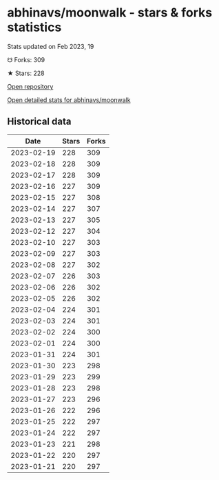 # abhinavs/moonwalk - stars & forks statistics

Stats updated on Feb 2023, 19

☋ Forks: 309

★ Stars: 228

[Open repository](https://github.com/abhinavs/moonwalk)

[Open detailed stats for abhinavs/moonwalk](https://reviewgithub.com/rep/abhinavs/moonwalk)

## Historical data
| Date | Stars | Forks |
|------|-------|-------|
| 2023-02-19 | 228 | 309 | 
| 2023-02-18 | 228 | 309 | 
| 2023-02-17 | 228 | 309 | 
| 2023-02-16 | 227 | 309 | 
| 2023-02-15 | 227 | 308 | 
| 2023-02-14 | 227 | 307 | 
| 2023-02-13 | 227 | 305 | 
| 2023-02-12 | 227 | 304 | 
| 2023-02-10 | 227 | 303 | 
| 2023-02-09 | 227 | 303 | 
| 2023-02-08 | 227 | 302 | 
| 2023-02-07 | 226 | 303 | 
| 2023-02-06 | 226 | 302 | 
| 2023-02-05 | 226 | 302 | 
| 2023-02-04 | 224 | 301 | 
| 2023-02-03 | 224 | 301 | 
| 2023-02-02 | 224 | 300 | 
| 2023-02-01 | 224 | 300 | 
| 2023-01-31 | 224 | 301 | 
| 2023-01-30 | 223 | 298 | 
| 2023-01-29 | 223 | 299 | 
| 2023-01-28 | 223 | 298 | 
| 2023-01-27 | 223 | 296 | 
| 2023-01-26 | 222 | 296 | 
| 2023-01-25 | 222 | 297 | 
| 2023-01-24 | 222 | 297 | 
| 2023-01-23 | 221 | 298 | 
| 2023-01-22 | 220 | 297 | 
| 2023-01-21 | 220 | 297 | 


